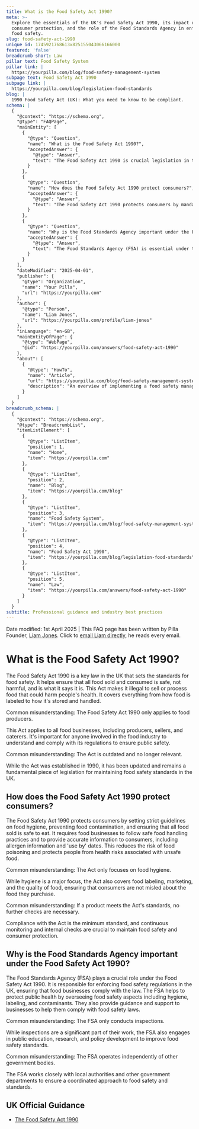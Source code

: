 ```yaml
---
title: What is the Food Safety Act 1990?
meta: >-
  Explore the essentials of the UK's Food Safety Act 1990, its impact on
  consumer protection, and the role of the Food Standards Agency in enforcing
  food safety.
slug: food-safety-act-1990
unique id: 1745921768613x825155043066166000
featured: 'false'
breadcrumb short: Law
pillar text: Food Safety System
pillar link: |
  https://yourpilla.com/blog/food-safety-management-system
subpage text: Food Safety Act 1990
subpage link: |
  https://yourpilla.com/blog/legislation-food-standards
blog: |
  1990 Food Safety Act (UK): What you need to know to be compliant.
schema: |
  {
    "@context": "https://schema.org",
    "@type": "FAQPage",
    "mainEntity": [
      {
        "@type": "Question",
        "name": "What is the Food Safety Act 1990?",
        "acceptedAnswer": {
          "@type": "Answer",
          "text": "The Food Safety Act 1990 is crucial legislation in the UK focusing on food safety. It aims to ensure all food sold and consumed is safe and accurately described. The Act outlines it is illegal to sell or process food that might harm health. It includes provisions on food labelling, storage, and handling, applying to all roles within the food industry from producers to caterers, to promote comprehensive compliance and public safety."
        }
      },
      {
        "@type": "Question",
        "name": "How does the Food Safety Act 1990 protect consumers?",
        "acceptedAnswer": {
          "@type": "Answer",
          "text": "The Food Safety Act 1990 protects consumers by mandating strict food hygiene and handling standards to prevent contamination and ensure food safety. It requires businesses to follow safe practices and provide vital consumer information like allergen presence and expiry dates. This minimises health risks and reduces food poisoning incidents, ensuring food sold complies with safety and quality standards."
        }
      },
      {
        "@type": "Question",
        "name": "Why is the Food Standards Agency important under the Food Safety Act 1990?",
        "acceptedAnswer": {
          "@type": "Answer",
          "text": "The Food Standards Agency (FSA) is essential under the Food Safety Act 1990 as it enforces food safety regulations in the UK, enhancing public health protection. In addition to regular inspections, the FSA is involved in public education, research, and guiding policies related to food safety. They work in collaboration with local authorities and other government departments for a cohesive approach to maintaining high food safety standards."
        }
      }
    ],
    "dateModified": "2025-04-01",
    "publisher": {
      "@type": "Organization",
      "name": "Your Pilla",
      "url": "https://yourpilla.com"
    },
    "author": {
      "@type": "Person",
      "name": "Liam Jones",
      "url": "https://yourpilla.com/profile/liam-jones"
    },
    "inLanguage": "en-GB",
    "mainEntityOfPage": {
      "@type": "WebPage",
      "@id": "https://yourpilla.com/answers/food-safety-act-1990"
    },
    "about": [
      {
        "@type": "HowTo",
        "name": "Article",
        "url": "https://yourpilla.com/blog/food-safety-management-system",
        "description": "An overview of implementing a food safety management system based on HACCP principles, essential for compliance with the Food Safety Act 1990."
      }
    ]
  }
breadcrumb_schema: |
  {
    "@context": "https://schema.org",
    "@type": "BreadcrumbList",
    "itemListElement": [
      {
        "@type": "ListItem",
        "position": 1,
        "name": "Home",
        "item": "https://yourpilla.com"
      },
      {
        "@type": "ListItem",
        "position": 2,
        "name": "Blog",
        "item": "https://yourpilla.com/blog"
      },
      {
        "@type": "ListItem",
        "position": 3,
        "name": "Food Safety System",
        "item": "https://yourpilla.com/blog/food-safety-management-system"
      },
      {
        "@type": "ListItem",
        "position": 4,
        "name": "Food Safety Act 1990",
        "item": "https://yourpilla.com/blog/legislation-food-standards"
      },
      {
        "@type": "ListItem",
        "position": 5,
        "name": "Law",
        "item": "https://yourpilla.com/answers/food-safety-act-1990"
      }
    ]
  }
subtitle: Professional guidance and industry best practices
---
```


Date modified: 1st April 2025 | This FAQ page has been written by Pilla Founder, [Liam Jones](https://yourpilla.com/profile/liam-jones). Click to [email Liam directly](mailto:liam@yourpilla.com), he reads every email.

# What is the Food Safety Act 1990?

The Food Safety Act 1990 is a key law in the UK that sets the standards for food safety. It helps ensure that all food sold and consumed is safe, not harmful, and is what it says it is. This Act makes it illegal to sell or process food that could harm people's health. It covers everything from how food is labeled to how it's stored and handled.

Common misunderstanding: The Food Safety Act 1990 only applies to food producers.

This Act applies to all food businesses, including producers, sellers, and caterers. It's important for anyone involved in the food industry to understand and comply with its regulations to ensure public safety.

Common misunderstanding: The Act is outdated and no longer relevant.

While the Act was established in 1990, it has been updated and remains a fundamental piece of legislation for maintaining food safety standards in the UK.

## How does the Food Safety Act 1990 protect consumers?

The Food Safety Act 1990 protects consumers by setting strict guidelines on food hygiene, preventing food contamination, and ensuring that all food sold is safe to eat. It requires food businesses to follow safe food handling practices and to provide accurate information to consumers, including allergen information and 'use by' dates. This reduces the risk of food poisoning and protects people from health risks associated with unsafe food.

Common misunderstanding: The Act only focuses on food hygiene.

While hygiene is a major focus, the Act also covers food labeling, marketing, and the quality of food, ensuring that consumers are not misled about the food they purchase.

Common misunderstanding: If a product meets the Act's standards, no further checks are necessary.

Compliance with the Act is the minimum standard, and continuous monitoring and internal checks are crucial to maintain food safety and consumer protection.

## Why is the Food Standards Agency important under the Food Safety Act 1990?

The Food Standards Agency (FSA) plays a crucial role under the Food Safety Act 1990. It is responsible for enforcing food safety regulations in the UK, ensuring that food businesses comply with the law. The FSA helps to protect public health by overseeing food safety aspects including hygiene, labeling, and contaminants. They also provide guidance and support to businesses to help them comply with food safety laws.

Common misunderstanding: The FSA only conducts inspections.

While inspections are a significant part of their work, the FSA also engages in public education, research, and policy development to improve food safety standards.

Common misunderstanding: The FSA operates independently of other government bodies.

The FSA works closely with local authorities and other government departments to ensure a coordinated approach to food safety and standards.

## UK Official Guidance

-   [The Food Safety Act 1990](https://www.legislation.gov.uk/ukpga/1990/16/contents)
